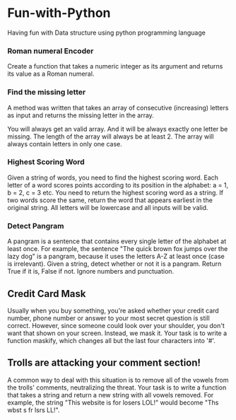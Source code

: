 # Fun-with-Python
Having fun with Data structure using python programming language

### Roman numeral Encoder
Create a function that takes a numeric integer as its argument and returns its value as a Roman numeral. 

### Find the missing letter
A method was written that takes an array of consecutive (increasing) letters as input and returns the missing letter in the array.

You will always get an valid array. And it will be always exactly one letter be missing. The length of the array will always be at least 2. The array will always contain letters in only one case.

### Highest Scoring Word
Given a string of words, you need to find the highest scoring word. Each letter of a word scores points according to its position in the alphabet: a = 1, b = 2, c = 3 etc. You need to return the highest scoring word as a string. If two words score the same, return the word that appears earliest in the original string. All letters will be lowercase and all inputs will be valid.

### Detect Pangram
A pangram is a sentence that contains every single letter of the alphabet at least once. For example, the sentence "The quick brown fox jumps over the lazy dog" is a pangram, because it uses the letters A-Z at least once (case is irrelevant). Given a string, detect whether or not it is a pangram. Return True if it is, False if not. Ignore numbers and punctuation.

## Credit Card Mask
Usually when you buy something, you're asked whether your credit card number, phone number or answer to your most secret question is still correct. However, since someone could look over your shoulder, you don't want that shown on your screen. Instead, we mask it. Your task is to write a function maskify, which changes all but the last four characters into '#'.

## Trolls are attacking your comment section!
A common way to deal with this situation is to remove all of the vowels from the trolls' comments, neutralizing the threat. Your task is to write a function that takes a string and return a new string with all vowels removed. For example, the string "This website is for losers LOL!" would become "Ths wbst s fr lsrs LL!".

